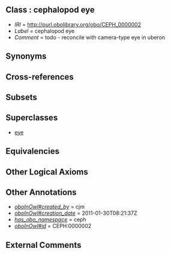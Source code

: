 
## Class : cephalopod eye

 * *IRI* = http://purl.obolibrary.org/obo/CEPH_0000002
 * *Label* = cephalopod eye
 * *Comment* = todo - reconcile with camera-type eye in uberon

## Synonyms


## Cross-references


## Subsets


## Superclasses

 * [eye](../../UBERON/70/UBERON_0000970.md)

## Equivalencies


## Other Logical Axioms


## Other Annotations

 * *[oboInOwl#created_by](../../oboInOwl#created/by/oboInOwl#created_by.md)* = cjm
 * *[oboInOwl#creation_date](../../oboInOwl#creation/te/oboInOwl#creation_date.md)* = 2011-01-30T08:21:37Z
 * *[has_obo_namespace](../../ce/oboInOwl#hasOBONamespace.md)* = ceph
 * *[oboInOwl#id](../../id/oboInOwl#id.md)* = CEPH:0000002

## External Comments

